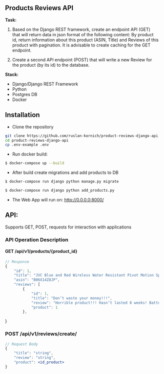## Products Reviews API

**Task:**

1. Based on the Django REST framework, create an endpoint API (GET) that will return data in json format of the following content:
   By product id, return information about this product (ASIN, Title) and Reviews of this product with pagination.
   It is advisable to create caching for the GET endpoint.

2. Create a second API endpoint (POST) that will write a new Review for the product (by its id) to the database.

**Stack:**

- Django/Django REST Framework
- Python
- Postgres DB
- Docker

## Installation

- Clone the repository

```bash
git clone https://github.com/ruslan-kornich/product-reviews-django-api.git
cd product-reviews-django-api
cp .env-example .env

```

- Run docker build:

```bash
$ docker-compose up --build
```

- After build create migrations and add products to DB

```bash
$ docker-compose run django python manage.py migrate
```

```bash
$ docker-compose run django python add_products.py
```

- The Web App will run on: http://0.0.0.0:8000/

## API:

Supports GET, POST, requests for interaction with applications


### API Operation Description

#### GET /api/v1/products/{product_id}

```jsx
// Response
{
    "id": 1,
    "title": "JVC Blue and Red Wireless Water Resistant Pivot Motion Sport Headphone with Locking Ear Fit HA-ET50BTA",
    "asin": "B06X14Z8JP",
    "reviews": [
        {
            "id": 1,
            "title": "Don’t waste your money!!!",
            "review": "Horrible product!!! Hasn’t lasted 8 weeks! Battery does not hold a charge. Do Not Buy This Product!!!!",
            "product": 1
        },
```
}
### POST /api/v1/reviews/create/

```jsx
// Request Body
{
    "title": "string",
    "review": "string",
    "product": <id_product>
}

```

